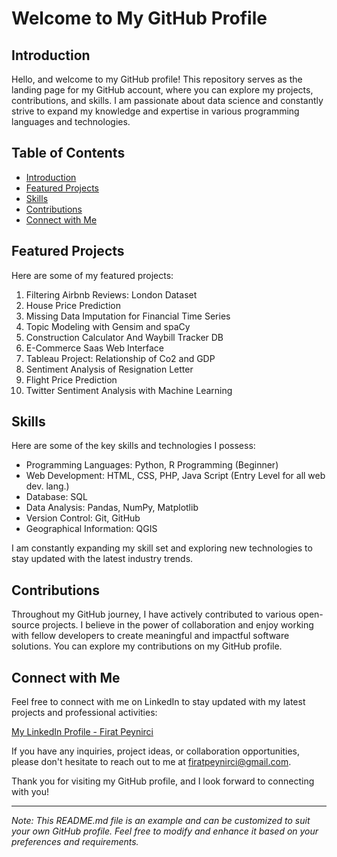 # Welcome to My GitHub Profile

## Introduction

Hello, and welcome to my GitHub profile! This repository serves as the landing page for my GitHub account, where you can explore my projects, contributions, and skills. I am passionate about data science and constantly strive to expand my knowledge and expertise in various programming languages and technologies.

## Table of Contents

- [Introduction](#introduction)
- [Featured Projects](#featured-projects)
- [Skills](#skills)
- [Contributions](#contributions)
- [Connect with Me](#connect-with-me)

## Featured Projects

Here are some of my featured projects:

1. Filtering Airbnb Reviews: London Dataset
2. House Price Prediction
3. Missing Data Imputation for Financial Time Series
4. Topic Modeling with Gensim and spaCy
5. Construction Calculator And Waybill Tracker DB
6. E-Commerce Saas Web Interface
7. Tableau Project: Relationship of Co2 and GDP
8. Sentiment Analysis of Resignation Letter
9. Flight Price Prediction
10. Twitter Sentiment Analysis with Machine Learning


## Skills

Here are some of the key skills and technologies I possess:

- Programming Languages: Python, R Programming (Beginner)
- Web Development: HTML, CSS, PHP, Java Script (Entry Level for all web dev. lang.)
- Database: SQL
- Data Analysis: Pandas, NumPy, Matplotlib
- Version Control: Git, GitHub
- Geographical Information: QGIS

I am constantly expanding my skill set and exploring new technologies to stay updated with the latest industry trends.

## Contributions

Throughout my GitHub journey, I have actively contributed to various open-source projects. I believe in the power of collaboration and enjoy working with fellow developers to create meaningful and impactful software solutions. You can explore my contributions on my GitHub profile.

## Connect with Me

Feel free to connect with me on LinkedIn to stay updated with my latest projects and professional activities:

[My LinkedIn Profile - Firat Peynirci](https://www.linkedin.com/in/firat-peynirci/)

If you have any inquiries, project ideas, or collaboration opportunities, please don't hesitate to reach out to me at [firatpeynirci@gmail.com](mailto:firatpeynirci@gmail.com).

Thank you for visiting my GitHub profile, and I look forward to connecting with you!

---

*Note: This README.md file is an example and can be customized to suit your own GitHub profile. Feel free to modify and enhance it based on your preferences and requirements.*

<!--
**frtpynrc/frtpynrc** is a ✨ _special_ ✨ repository because its `README.md` (this file) appears on your GitHub profile.

Here are some ideas to get you started:

- 🔭 I’m currently working on ...
- 🌱 I’m currently learning ...
- 👯 I’m looking to collaborate on ...
- 🤔 I’m looking for help with ...
- 💬 Ask me about ...
- 📫 How to reach me: ...
- 😄 Pronouns: ...
- ⚡ Fun fact: ...
-->
